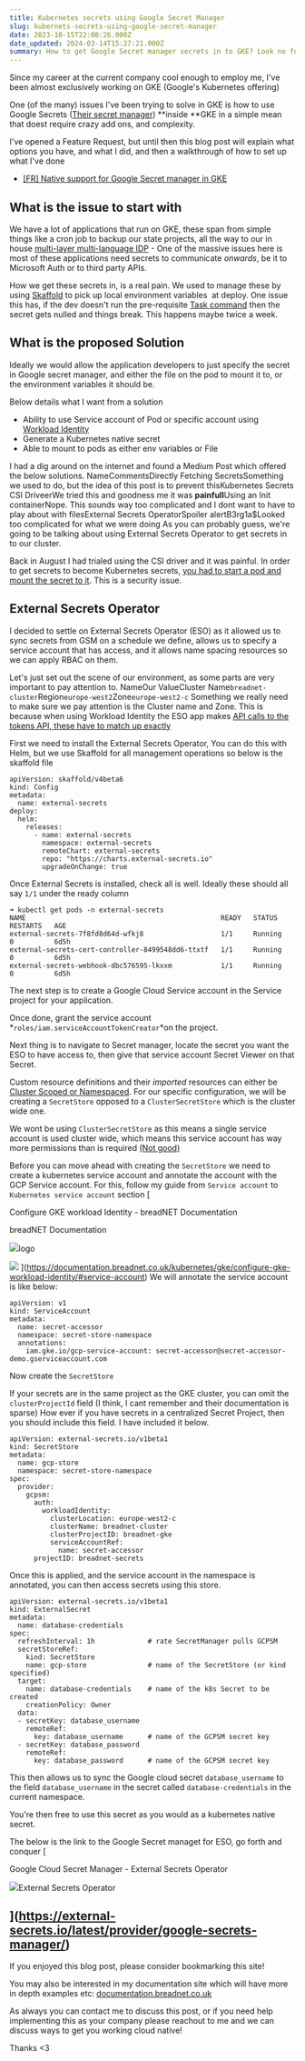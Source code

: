 ```yaml
---
title: Kubernetes secrets using Google Secret Manager
slug: kubernets-secrets-using-google-secret-manager
date: 2023-10-15T22:08:26.000Z
date_updated: 2024-03-14T15:27:21.000Z
summary: How to get Google Secret manager secrets in to GKE? Look no further. We discuss options and implementing External Secrets Operator 
---
```


Since my career at the current company cool enough to employ me, I've been almost exclusively working on GKE (Google's Kubernetes offering) 

One (of the many) issues I've been trying to solve in GKE is how to use Google Secrets ([Their secret manager](https://cloud.google.com/secret-manager)) **inside **GKE in a simple mean that doest require crazy add ons, and complexity. 

I've opened a Feature Request, but until then this blog post will explain what options you have, and what I did, and then a walkthrough of how to set up what I've done

- [[FR] Native support for Google Secret manager in GKE](https://issuetracker.google.com/issues/305477780)

## What is the issue to start with

We have a lot of applications that run on GKE, these span from simple things like a cron job to backup our state projects, all the way to our in house [multi-layer multi-language IDP](https://internaldeveloperplatform.org/what-is-an-internal-developer-platform/) - One of the massive issues here is most of these applications need secrets to communicate *onwards*, be it to Microsoft Auth or to third party APIs. 

How we get these secrets in, is a real pain. We used to manage these by using [Skaffold](https://skaffold.dev) to pick up local environment variables  at deploy. One issue this has, if the dev doesn't run the pre-requisite [Task command](https://taskfile.dev) then the secret gets nulled and things break. This happens maybe twice a week. 

## What is the proposed Solution

Ideally we would allow the application developers to just specify the secret in Google secret manager, and either the file on the pod to mount it to, or the environment variables it should be. 

Below details what I want from a solution

- Ability to use Service account of Pod or specific account using [Workload Identity](https://documentation.breadnet.co.uk/kubernetes/gke/configure-gke-workload-identity/)
- Generate a Kubernetes native secret
- Able to mount to pods as either env variables or File

I had a dig around on the internet and found a Medium Post which offered the below solutions.
NameCommentsDirectly Fetching SecretsSomething we used to do, but the idea of this post is to prevent thisKubernetes Secrets CSI DriveerWe tried this and goodness me it was **painfull**Using an Init containerNope. This sounds way too complicated and I dont want to have to play about with filesExternal Secrets OperatorSpoiler alertB3rg1a$Looked too complicated for what we were doing
As you can probably guess, we're going to be talking about using External Secrets Operator to get secrets in to our cluster. 

Back in August I had trialed using the CSI driver and it was painful. In order to get secrets to become Kubernetes secrets, [you had to start a pod and mount the secret to it](https://secrets-store-csi-driver.sigs.k8s.io/topics/sync-as-kubernetes-secret). This is a security issue. 

## External Secrets Operator

I decided to settle on External Secrets Operator (ESO) as it allowed us to sync secrets from GSM on a schedule we define, allows us to specify a service account that has access, and it allows name spacing resources so we can apply RBAC on them. 

Let's just set out the scene of our environment, as some parts are very important to pay attention to. 
NameOur ValueCluster Name`breadnet-cluster`Region`europe-west2`Zone`europe-west2-c`
Something we really need to make sure we pay attention is the Cluster name and Zone. This is because when using Workload Identity the ESO app makes [API calls to the tokens API, these have to match up exactly](https://github.com/external-secrets/external-secrets/blob/7b8f36b2f007306a106863b12c433edd9c8820ea/pkg/provider/gcp/secretmanager/workload_identity.go#L120-L123)

First we need to install the External Secrets Operator, You can do this with Helm, but we use Skaffold for all management operations so below is the skaffold file

    apiVersion: skaffold/v4beta6
    kind: Config
    metadata:
      name: external-secrets
    deploy:
      helm:
        releases:
          - name: external-secrets
            namespace: external-secrets
            remoteChart: external-secrets
            repo: "https://charts.external-secrets.io"
            upgradeOnChange: true
    

Once External Secrets is installed, check all is well. Ideally these should all say `1/1` under the ready column

    ➜ kubectl get pods -n external-secrets                         
    NAME                                                READY   STATUS    RESTARTS   AGE
    external-secrets-7f8fd8d64d-wfkj8                   1/1     Running   0          6d5h
    external-secrets-cert-controller-8499548dd6-ttxtf   1/1     Running   0          6d5h
    external-secrets-webhook-dbc576595-lkxxm            1/1     Running   0          6d5h
    

The next step is to create a Google Cloud Service account in the Service project for your application.

Once done, grant the service account *`roles/iam.serviceAccountTokenCreator`*on the project.

Next thing is to navigate to Secret manager, locate the secret you want the ESO to have access to, then give that service account Secret Viewer on that Secret. 

Custom resource definitions and their *imported* resources can either be [Cluster Scoped or Namespaced](https://kubernetes.io/docs/tasks/extend-kubernetes/custom-resources/custom-resource-definitions/#create-a-customresourcedefinition). For our specific configuration, we will be creating a `SecretStore` opposed to a `ClusterSecretStore` which is the cluster wide one.

We wont be using `ClusterSecretStore` as this means a single service account is used cluster wide, which means this service account has way more permissions than is required [(Not good)](https://cloud.google.com/iam/docs/best-practices-service-accounts)

Before you can move ahead with creating the `SecretStore` we need to create a kubernetes service account and annotate the account with the GCP Service account. For this, follow my guide from `Service account` to `Kubernetes service account` section
[

Configure GKE workload Identity - breadNET Documentation

breadNET Documentation

![](https://documentation.breadnet.co.uk/favicon.ico)logo

![](https://documentation.breadnet.co.uk/assets/images/social/kubernetes/gke/configure-gke-workload-identity.png)
](https://documentation.breadnet.co.uk/kubernetes/gke/configure-gke-workload-identity/#service-account)
We will annotate the service account is like below:

    apiVersion: v1
    kind: ServiceAccount
    metadata:
      name: secret-accessor
      namespace: secret-store-namespace
      annotations:
        iam.gke.io/gcp-service-account: secret-accessor@secret-accessor-demo.gserviceaccount.com
    

Now create the `SecretStore`

If your secrets are in the same project as the GKE cluster, you can omit the `clusterProjectId` field (I think, I cant remember and their documentation is sparse) How ever if you have secrets in a centralized Secret Project, then you should include this field. I have included it below. 

    apiVersion: external-secrets.io/v1beta1
    kind: SecretStore
    metadata:
      name: gcp-store
      namespace: secret-store-namespace
    spec:
      provider:
        gcpsm:
          auth:
            workloadIdentity:
              clusterLocation: europe-west2-c
              clusterName: breadnet-cluster
              clusterProjectID: breadnet-gke
              serviceAccountRef:
                name: secret-accessor
          projectID: breadnet-secrets

Once this is applied, and the service account in the namespace is annotated, you can then access secrets using this store. 

    apiVersion: external-secrets.io/v1beta1
    kind: ExternalSecret
    metadata:
      name: database-credentials
    spec:
      refreshInterval: 1h             # rate SecretManager pulls GCPSM
      secretStoreRef:
        kind: SecretStore
        name: gcp-store               # name of the SecretStore (or kind specified)
      target:
        name: database-credentials    # name of the k8s Secret to be created
        creationPolicy: Owner
      data:
      - secretKey: database_username
        remoteRef:
          key: database_username      # name of the GCPSM secret key
      - secretKey: database_password
        remoteRef:
          key: database_password      # name of the GCPSM secret key

This then allows us to sync the Google cloud secret `database_username` to the field `database_username` in the secret called `database-credentials` in the current namespace. 

You're then free to use this secret as you would as a kubernetes native secret.

The below is the link to the Google Secret managet for ESO, go forth and conquer 
[

Google Cloud Secret Manager - External Secrets Operator

![](https://external-secrets.io/latest/assets/images/favicon.png)External Secrets Operator

](https://external-secrets.io/latest/provider/google-secrets-manager/)
---

If you enjoyed this blog post, please consider bookmarking this site! 

You may also be interested in my documentation site which will have more in depth examples etc: [documentation.breadnet.co.uk](documentation.breadnet.co.uk/)

As always you can contact me to discuss this post, or if you need help implementing this as your company please reachout to me and we can discuss ways to get you working cloud native!

Thanks <3 

